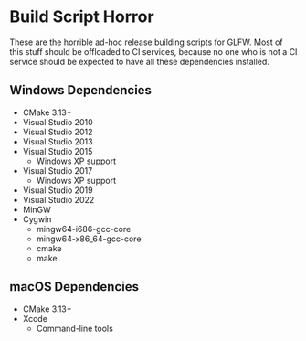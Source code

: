 # Build Script Horror

These are the horrible ad-hoc release building scripts for GLFW.  Most of this
stuff should be offloaded to CI services, because no one who is not a CI service
should be expected to have all these dependencies installed.

## Windows Dependencies

 - CMake 3.13+
 - Visual Studio 2010
 - Visual Studio 2012
 - Visual Studio 2013
 - Visual Studio 2015
   - Windows XP support
 - Visual Studio 2017
   - Windows XP support
 - Visual Studio 2019
 - Visual Studio 2022
 - MinGW
 - Cygwin
   - mingw64-i686-gcc-core
   - mingw64-x86\_64-gcc-core
   - cmake
   - make

## macOS Dependencies

 - CMake 3.13+
 - Xcode
   - Command-line tools

